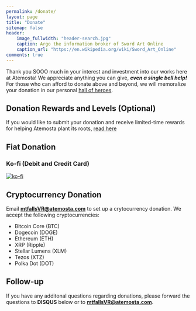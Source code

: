 ```yaml
---
permalink: /donate/
layout: page
title: "Donate"
sitemap: false
header:
    image_fullwidth: "header-search.jpg"
    caption: Argo the information broker of Sword Art Online
    caption_url: "https://en.wikipedia.org/wiki/Sword_Art_Online"
comments: true
---
```

Thank you SOOO much in your interest and investment into our works here at Atemosta! We appreciate anything you can give, ***even a single bell help!*** For those who can afford to donate above and beyond, we will memoralize your donation in our personal [hall of heroes][1].

## Donation Rewards and Levels (Optional)
If you would like to submit your donation and receive limited-time rewards for helping Atemosta plant its roots, [read here][2] 

## Fiat Donation
### Ko-fi (Debit and Credit Card)
[![ko-fi](https://www.ko-fi.com/img/githubbutton_sm.svg)](https://ko-fi.com/Q5Q81LOP9)

## Cryptocurrency Donation
Email **mtfallsVR@atemosta.com** to set up a crytocurrency donation. We accept the following cryptocurrencies:
* Bitcoin Core (BTC)
* Dogecoin (DOGE)
* Ethereum (ETH)
* XRP (Ripple)
* Stellar Lumens (XLM)
* Tezos (XTZ)
* Polka Dot (DOT)


## Follow-up
If you have any additonal questions regarding donations, please forward the questions to **DISQUS** below or to **mtfallsVR@atemosta.com**.

[1]: {{site.url}}{{site.baseurl}}/hall-of-heroes
[2]: {{site.url}}{{site.baseurl}}/tempest-tokens


